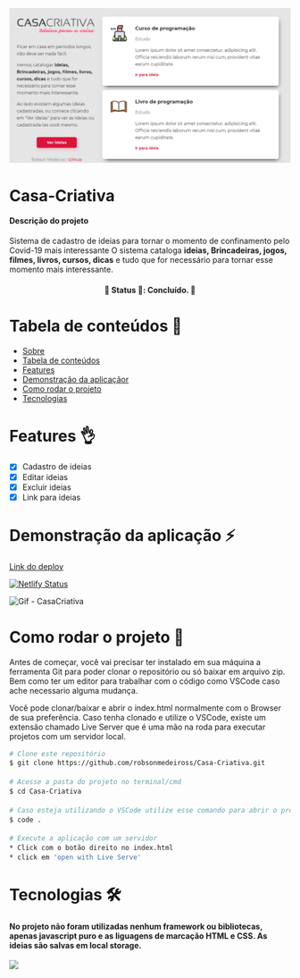 ![Banner - CasaCriativa](https://github.com/robsonmedeiross/Assets-git/blob/main/Banner%20-%20CasaCriativa.png)


# Casa-Criativa 

#### Descrição do projeto

Sistema de cadastro de ideias para tornar o momento de confinamento pelo Covid-19 mais interessante
O sistema cataloga **ideias, Brincadeiras, jogos, filmes, livros, cursos, dicas** e tudo que for necessário para tornar esse momento mais interessante.

<h4 align="center"> 
	🚧 Status 🚀: Concluído. 🚧
</h4>

Tabela de conteúdos 
🏁
=================
<!--ts-->
   * [Sobre](#Casa-Criativa)
   * [Tabela de conteúdos](#tabela-de-conteúdos)
   * [Features](#Features)
   * [Demonstração da aplicaçãor](#Demonstração-da-aplicação)
   * [Como rodar o projeto](#Como-rodar-o-projeto)
   * [Tecnologias](#tecnologias)
<!--te-->

# Features 👌

- [x] Cadastro de ideias
- [x] Editar ideias
- [x] Excluir ideias
- [x] Link para ideias

# Demonstração da aplicação ⚡

<p><a href="https://nostalgic-archimedes-b5fa83.netlify.app" >Link do deploy</a></p>

[![Netlify Status](https://api.netlify.com/api/v1/badges/64777c75-9c15-4760-a6b3-4802a2a3b58a/deploy-status)](https://app.netlify.com/sites/nostalgic-archimedes-b5fa83/deploys)

![Gif - CasaCriativa](https://github.com/robsonmedeiross/Assets-git/blob/main/CasaCriativa%20-%20gif.gif)

# Como rodar o projeto 🚀

<p> Antes de começar, você vai precisar ter instalado em sua máquina a ferramenta Git para poder clonar o repositório ou só baixar em arquivo zip. Bem como ter um editor para trabalhar com o código como VSCode caso ache necessario alguma mudança. </p>

<p>Você pode clonar/baixar e abrir o index.html normalmente com o Browser de sua preferência. Caso tenha clonado e utilize o VSCode, existe um extensão chamado Live Server que é uma mão na roda para executar projetos com um servidor local.</p>

```bash
# Clone este repositório
$ git clone https://github.com/robsonmedeiross/Casa-Criativa.git

# Acesse a pasta do projeto no terminal/cmd
$ cd Casa-Criativa

# Caso esteja utilizando o VSCode utilize esse comando para abrir o projeto no editor.
$ code .

# Execute a aplicação com um servidor
* Click com o botão direito no index.html 
* click em 'open with Live Serve'
```

# Tecnologias 🛠 


#### No projeto não foram utilizadas nenhum framework ou bibliotecas, apenas javascript puro e as liguagens de marcação HTML e CSS. As ideias são salvas em local storage.

[<img src="https://img.shields.io/badge/LICENSE-MIT-green" />](https://github.com/robsonmedeiross/Casa-Criativa/blob/main/LICENSE)

